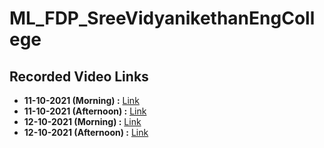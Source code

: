 # ML_FDP_SreeVidyanikethanEngCollege
## Recorded Video Links
- **11-10-2021 (Morning) :** [Link](https://transcripts.gotomeeting.com/#/s/dd4bac0c6461e5aba223e7bf9447ffc48940091685ff5e3ca1d1b0b5776a8b19)
- **11-10-2021 (Afternoon) :** [Link](https://transcripts.gotomeeting.com/#/s/1c83de248fd9091ad1a09d046d1193253f23d683ea177e75925a5fc85358e3b3)
- **12-10-2021 (Morning) :** [Link](https://transcripts.gotomeeting.com/#/s/1feb7ddc2a72f45eb51605be6c4504bb0fa73b64c8dfff1bcd3e83036f64792b)
- **12-10-2021 (Afternoon) :** [Link](https://transcripts.gotomeeting.com/#/s/536aecec37f49b273f3ae7b45e78c72b54c9c253a5a2945016a9a9489b7573f9)
